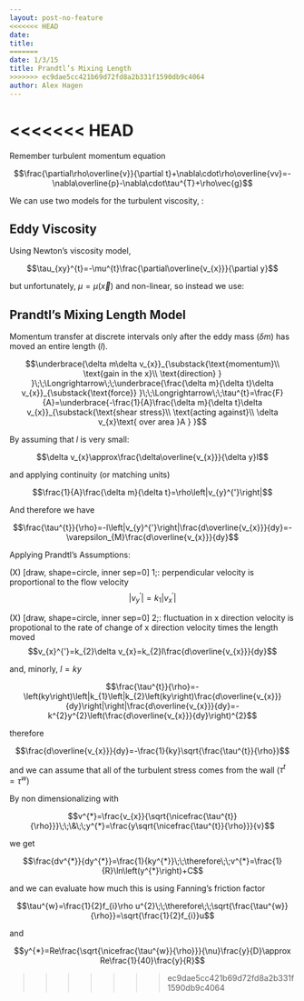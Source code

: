 ```yaml
---
layout: post-no-feature
<<<<<<< HEAD
date: 
title: 
=======
date: 1/3/15
title: Prandtl’s Mixing Length
>>>>>>> ec9dae5cc421b69d72fd8a2b331f1590db9c4064
author: Alex Hagen
---
```



<<<<<<< HEAD
=======
Remember turbulent momentum equation

$$\frac{\partial\rho\overline{v}}{\partial t}+\nabla\cdot\rho\overline{vv}=-\nabla\overline{p}-\nabla\cdot\tau^{T}+\rho\vec{g}$$

We can use two models for the turbulent viscosity, :

Eddy Viscosity
--------------

Using Newton’s viscosity model,

$$\tau_{xy}^{t}=-\mu^{t}\frac{\partial\overline{v_{x}}}{\partial y}$$

but unfortunately, $\mu=\mu\left(\vec{x}\right)$ and non-linear, so
instead we use:

Prandtl’s Mixing Length Model
-----------------------------

Momentum transfer at discrete intervals only after the eddy mass
($\delta m$) has moved an entire length ($l$).

$$\underbrace{\delta m\delta v_{x}}_{\substack{\text{momentum}\\
\text{gain in the x}\\
\text{direction}
}
}\;\;\Longrightarrow\;\;\underbrace{\frac{\delta m}{\delta t}\delta v_{x}}_{\substack{\text{force}}
}\;\;\Longrightarrow\;\;\tau^{t}=\frac{F}{A}=\underbrace{-\frac{1}{A}\frac{\delta m}{\delta t}\delta v_{x}}_{\substack{\text{shear stress}\\
\text{acting against}\\
\delta v_{x}\text{ over area }A
}
}$$

By assuming that $l$ is very small:

$$\delta v_{x}\approx\frac{\delta\overline{v_{x}}}{\delta y}l$$

and applying continuity (or matching units)

$$\frac{1}{A}\frac{\delta m}{\delta t}=\rho\left|v_{y}^{'}\right|$$

And therefore we have

$$\frac{\tau^{t}}{\rho}=-l\left|v_{y}^{'}\right|\frac{d\overline{v_{x}}}{dy}=-\varepsilon_{M}\frac{d\overline{v_{x}}}{dy}$$

Applying Prandtl’s Assumptions:

​(X) [draw, shape=circle, inner sep=0] <span>1</span>;: perpendicular
velocity is proportional to the flow velocity
$$\left|v_{y}^{'}\right|=k_{1}\left|v_{x}^{'}\right|$$

​(X) [draw, shape=circle, inner sep=0] <span>2</span>;: fluctuation in x
direction velocity is propotional to the rate of change of x direction
velocity times the length moved
$$v_{x}^{'}=k_{2}\delta v_{x}=k_{2}l\frac{d\overline{v_{x}}}{dy}$$

and, minorly, $l=ky$

$$\frac{\tau^{t}}{\rho}=-\left(ky\right)\left|k_{1}\left|k_{2}\left(ky\right)\frac{d\overline{v_{x}}}{dy}\right|\right|\frac{d\overline{v_{x}}}{dy}=-k^{2}y^{2}\left(\frac{d\overline{v_{x}}}{dy}\right)^{2}$$

therefore

$$\frac{d\overline{v_{x}}}{dy}=-\frac{1}{ky}\sqrt{\frac{\tau^{t}}{\rho}}$$

and we can assume that all of the turbulent stress comes from the wall
($\tau^{t}=\tau^{w}$)

By non dimensionalizing with

$$v^{*}=\frac{v_{x}}{\sqrt{\nicefrac{\tau^{t}}{\rho}}}\;\;\&\;\;y^{*}=\frac{y\sqrt{\nicefrac{\tau^{t}}{\rho}}}{v}$$

we get

$$\frac{dv^{*}}{dy^{*}}=\frac{1}{ky^{*}}\;\;\therefore\;\;v^{*}=\frac{1}{R}\ln\left(y^{*}\right)+C$$

and we can evaluate how much this is using Fanning’s friction factor

$$\tau^{w}=\frac{1}{2}f_{i}\rho u^{2}\;\;\therefore\;\;\sqrt{\frac{\tau^{w}}{\rho}}=\sqrt{\frac{1}{2}f_{i}}u$$

and

$$y^{*}=Re\frac{\sqrt{\nicefrac{\tau^{w}}{\rho}}}{\nu}\frac{y}{D}\approx Re\frac{1}{40}\frac{y}{R}$$
>>>>>>> ec9dae5cc421b69d72fd8a2b331f1590db9c4064
